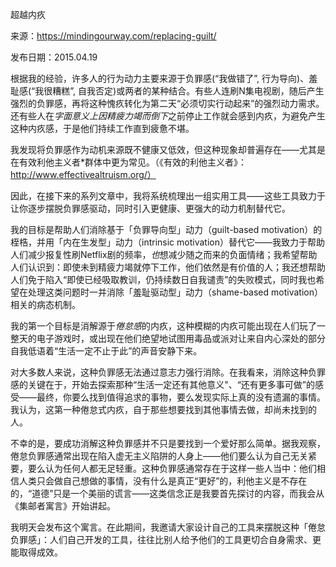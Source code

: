 超越内疚

来源：https://mindingourway.com/replacing-guilt/

发布日期：2015.04.19

根据我的经验，许多人的行为动力主要来源于负罪感(“我做错了”, 行为导向)、羞耻感(“我很糟糕”, 自我否定)或两者的某种结合。有些人连刷N集电视剧，随后产生强烈的负罪感，再将这种愧疚转化为第二天“必须切实行动起来”的强烈动力需求。还有些人在*字面意义上因精疲力竭而倒下*之前停止工作就会感到内疚，为避免产生这种内疚感，于是他们持续工作直到疲惫不堪。

我发现将负罪感作为动机来源既不健康又低效，但这种现象却普遍存在——尤其是在有效利他主义者*群体中更为常见。（《有效的利他主义者》：http://www.effectivealtruism.org/）

因此，在接下来的系列文章中，我将系统梳理出一组实用工具——这些工具致力于让你逐步摆脱负罪感驱动，同时引入更健康、更强大的动力机制替代它。

我的目标是帮助人们消除基于「负罪导向型」动力（guilt-based motivation）的桎梏，并用「内在生发型」动力（intrinsic motivation）替代它——我致力于帮助人们减少报复性刷Netflix剧的频率，*也*想减少随之而来的负面情绪；我希望帮助人们认识到：即使未到精疲力竭就停下工作，他们依然是有价值的人；我还想帮助人们免于陷入“即使已经吸取教训，仍持续数日自我谴责”的失败模式，同时我也希望在处理这类问题时一并消除「羞耻驱动型」动力（shame-based motivation）相关的病态机制。

我的第一个目标是消解源于*倦怠感*的内疚，这种模糊的内疚可能出现在人们玩了一整天的电子游戏时，或出现在他们绝望地试图用毒品或派对让来自内心深处的部分自我低语着“生活一定不止于此”的声音安静下来。

对大多数人来说，这种负罪感无法通过意志力强行消除。在我看来，消除这种负罪感的关键在于，开始去探索那种“生活一定还有其他意义"、“还有更多事可做”的感受——最终，你要么找到值得追求的事物，要么发现实际上真的没有遗漏的事情。我认为，这第一种倦怠式内疚，自于那些想要找到其他事情去做，却尚未找到的人。

不幸的是，要成功消解这种负罪感并不只是要找到一个爱好那么简单。据我观察，倦怠负罪感通常出现在陷入虚无主义陷阱的人身上——他们要么认为自己无关紧要，要么认为任何人都无足轻重。这种负罪感通常存在于这样一些人当中：他们相信人类只会做自己想做的事情，没有什么是真正“更好”的，利他主义是不存在的，“道德”只是一个美丽的谎言——这类信念正是我要首先探讨的内容，而我会从《集邮者寓言》开始讲起。

我明天会发布这个寓言。在此期间，我邀请大家设计自己的工具来摆脱这种「倦怠负罪感」：人们自己开发的工具，往往比别人给予他们的工具更切合自身需求、更能取得成效。
